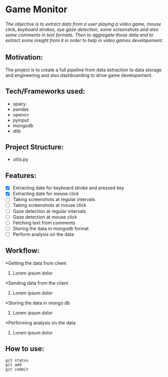 # Game Monitor
###### The objective is to extract data from a user playing a video game, mouse click, keyboard strokes, eye gaze detection, some screenshots and also some comments in text formats. Then to aggregate those data and to extract some insight from it in order to help in video games developement.

## Motivation: 
The project is to create a full pipeline from data extraction to data storage and engineering and also dashboarding to drive game developement. 

## Tech/Frameworks used:
- spacy
- pandas
- opencv
- pyinput
- mongodb
- dlib

## Project Structure:
- utils.py

## Features:
- [x] Extracting date for keyboard stroke and pressed key
- [x] Extracting date for mouse click
- [ ] Taking screenshots at regular intervals
- [ ] Taking screenshots at mouse click
- [ ] Gaze detection at regular intervals
- [ ] Gaze detection at mouse click
- [ ] Fetching text from comments
- [ ] Storing the data in mongodb format
- [ ] Perform analysis on the data

## Workflow:

*Getting the data from client
1. Lorem ipsum dolor

*Sending data from the client
1. Lorem ipsum dolor

*Storing the data in mongo db
1. Lorem ipsum dolor

*Performing analysis on the data
1. Lorem ipsum dolor


## How to use:

```
git status
git add
git commit
```
